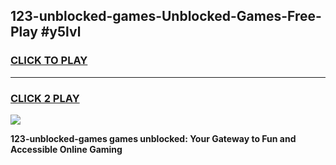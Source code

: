 
## 123-unblocked-games-Unblocked-Games-Free-Play #y5lvl
<h3>
<a href="https://us.freeplayer.one?title=123-unblocked-games&ref=9M">CLICK TO PLAY</a></h3>
<hr>

<h3>
<a href="https://us.freeplayer.one?title=123-unblocked-games&ref=9M">CLICK 2 PLAY</a>
  
</h3>

<a href="https://us.freeplayer.one?title=123-unblocked-games&ref=9M"><img src="https://clearcache.store/games.png"></a>


**123-unblocked-games games unblocked: Your Gateway to Fun and Accessible Online Gaming**
